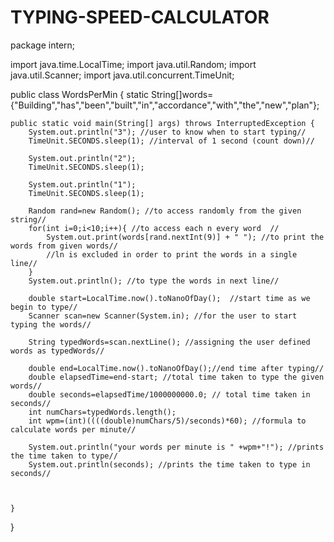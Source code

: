 # TYPING-SPEED-CALCULATOR
package intern;

import java.time.LocalTime;
import java.util.Random;
import java.util.Scanner;
import java.util.concurrent.TimeUnit;

public class WordsPerMin {
	static String[]words= {"Building","has","been","built","in","accordance","with","the","new","plan"};

	public static void main(String[] args) throws InterruptedException {
		System.out.println("3"); //user to know when to start typing//
		TimeUnit.SECONDS.sleep(1); //interval of 1 second (count down)//
		
		System.out.println("2");
		TimeUnit.SECONDS.sleep(1);
		
		System.out.println("1");
		TimeUnit.SECONDS.sleep(1);
		
		Random rand=new Random(); //to access randomly from the given string//
		for(int i=0;i<10;i++){ //to access each n every word  //
			System.out.print(words[rand.nextInt(9)] + " ");	//to print the words from given words//
			//ln is excluded in order to print the words in a single line//
		}
		System.out.println(); //to type the words in next line//
		
		double start=LocalTime.now().toNanoOfDay();  //start time as we begin to type// 
		Scanner scan=new Scanner(System.in); //for the user to start typing the words//
		
		String typedWords=scan.nextLine(); //assigning the user defined words as typedWords//
		
		double end=LocalTime.now().toNanoOfDay();//end time after typing//
		double elapsedTime=end-start; //total time taken to type the given words//
		double seconds=elapsedTime/1000000000.0; // total time taken in seconds//
		int numChars=typedWords.length(); 
		int wpm=(int)((((double)numChars/5)/seconds)*60); //formula to calculate words per minute//
		
		System.out.println("your words per minute is " +wpm+"!"); //prints the time taken to type//
		System.out.println(seconds); //prints the time taken to type in seconds//
				


	}

}
